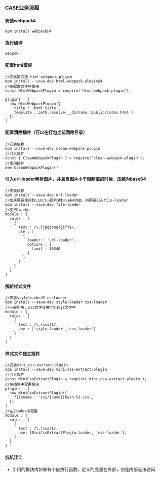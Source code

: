 ### CASE业务流程

#### 安装webpack4
```
npm install webpack@4
```

#### 执行编译
`webpck`

#### 配置html模板

```
//安装第四版 html-webpack-plugin
npm install --save-dev html-webpack-plugin@4
//在配置文件中使用
const HtmlWebpackPlugin = require('html-webpack-plugin');

plugins : [
  new HtmlWebpackPlugin({
    title : 'html title',
    template : path.resolve(__dirname,'public/index.html')
  })
]
```

#### 配置清除插件（可以在打包之前清除目录）
```
//安装依赖
npm install --save-dev clean-webpack-plugin
//引入插件
const { CleanWebpackPlugin } = require(‘clean-webpack-plugin’);
//使用插件
new CleanWebpackPlugin()
```

#### 引入url-loader解析图片，并且当图片小于限制值的时候，压缩为base64
```
//安装依赖
npm install --save-dev url-loader
//如果需要使用到Limit小图片转base64功能，则需要引入file-loader
npm install --save-dev file-loader
//使用loader
module : {
  rules : [
    {
      test : /\.(jpg|png|gif)$/,
      use : [
        {
          loader : 'url-loader',
          options : {
            limit : 10240
          }
        }
      ]
    }
  ]
}
```

#### 解析样式文件
```
//安装styleloader和 cssloader
npm install --save-dev style-loader css-loader
//一般引用，css文件会被打包到js文件中
module : {
  rules : [
    {
      test : /\.(css)$/,
      use : ['style-loader','css-loader']
    }
  ]
}
```

#### 样式文件独立插件
```
//安装mini-css-extract-plugin
npm install --save-dev mini-css-extract-plugin
//引入插件
const MiniCssExtractPlugin = require('mini-css-extract-plugin');
//在插件中配置使用
plugins : [
  new MiniCssExtractPlugin({
    filename : 'css/[name][hash:5].css',
  })
]
//在loader中配置
module : {
  rules : [
    {
      test : /\.(css)$/,
      use: [MiniCssExtractPlugin.loader, 'css-loader'],
    }
  ]
}
```

#### 坑坑洼洼
- 引用的模块内如果有个自执行函数，定义的变量在外部，则在内部无法访问